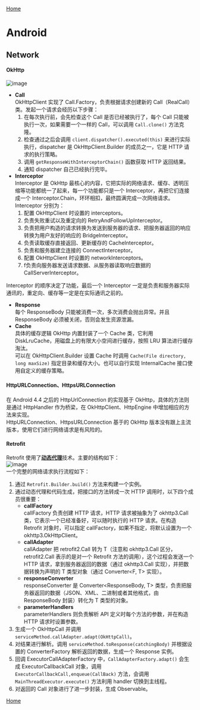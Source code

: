 [Home](../../README.md)  

# Android  

## Network  

#### OkHttp  
![image](https://user-images.githubusercontent.com/8423120/46715758-f3f55300-cc93-11e8-87df-424ce0ce5861.png)  
- **Call**  
OkHttpClient 实现了 Call.Factory，负责根据请求创建新的 Call（RealCall）类。发起一个请求会经历以下步骤：  
    1. 在每次执行前，会先检查这个 Call 是否已经被执行了，每个 Call 只能被执行一次，如果需要一个一样的 Call，可以调用 `Call.clone()` 方法克隆。  
    2. 检查通过之后会调用 `client.dispatcher().executed(this)` 来进行实际执行，dispatcher 是 OkHttpClient.Builder 的成员之一，它是 HTTP 请求的执行策略。  
    3. 调用 `getResponseWithInterceptorChain()` 函数获取 HTTP 返回结果。  
    4. 通知 dispatcher 自己已经执行完毕。  
- **Interceptor**  
Interceptor 是 OkHttp 最核心的内容，它把实际的网络请求、缓存、透明压缩等功能都统一了起来，每一个功能都只是一个 Interceptor，再把它们连接成一个 Interceptor.Chain，环环相扣，最终圆满完成一次网络请求。  
Interceptor 分别为：  
    1. 配置 OkHttpClient 时设置的 interceptors。  
    2. 负责失败重试以及重定向的 RetryAndFollowUpInterceptor。  
    3. 负责把用户构造的请求转换为发送到服务器的请求、把服务器返回的响应转换为用户友好的响应的 BridgeInterceptor。  
    4. 负责读取缓存直接返回、更新缓存的 CacheInterceptor。  
    5. 负责和服务器建立连接的 ConnectInterceptor。  
    6. 配置 OkHttpClient 时设置的 networkInterceptors。  
    7. f负责向服务器发送请求数据、从服务器读取响应数据的 CallServerInterceptor。  

Interceptor 的顺序决定了功能，最后一个 Interceptor 一定是负责和服务器实际通讯的，重定向、缓存等一定是在实际通讯之前的。  
- **Response**  
每个 ResponseBody 只能被消费一次，多次消费会抛出异常。并且 ResponseBody 必须被关闭，否则会发生资源泄漏。  
- **Cache**  
具体的缓存逻辑 OkHttp 内置封装了一个 Cache 类，它利用 DiskLruCache，用磁盘上的有限大小空间进行缓存，按照 LRU 算法进行缓存淘汰。  
可以在 OkHttpClient.Builder 设置 Cache 时调用 `Cache(File directory, long maxSize)` 指定目录和缓存大小。也可以自行实现 InternalCache 接口使用自定义的缓存策略。  

#### HttpURLConnection、HttpsURLConnection  
在 Android 4.4 之后的 HttpUrlConnection 的实现基于 OkHttp，具体的方法则是通过 HttpHandler 作为桥梁，在 OkHttpClient、HttpEngine 中增加相应的方法来实现。  
HttpURLConnection、HttpsURLConnection 基于的 OkHttp 版本没有跟上主流版本，使用它们进行网络请求是有风险的。  

#### Retrofit  
Retrofit 使用了[**动态代理**](../java/DesignPatterns.md#动态代理)技术。主要的结构如下：  
![image](https://user-images.githubusercontent.com/8423120/46720246-961c3780-cca2-11e8-80eb-a122319facd4.png)  
一个完整的网络请求执行流程如下：  
1. 通过 `Retrofit.Builder.build()` 方法来构建一个实例。  
2. 通过动态代理和代码生成，把接口的方法转成一次 HTTP 调用时，以下四个成员很重要：  
    - **callFactory**  
    callFactory 负责创建 HTTP 请求，HTTP 请求被抽象为了 okhttp3.Call 类，它表示一个已经准备好，可以随时执行的 HTTP 请求。在构造 Retrofit 对象时，可以指定 callFactory，如果不指定，将默认设置为一个 okhttp3.OkHttpClient。  
    - **callAdapter**  
    callAdapter 把 retrofit2.Call<T> 转为 T（注意和 okhttp3.Call 区分，retrofit2.Call<T> 表示的是对一个 Retrofit 方法的调用），这个过程会发送一个 HTTP 请求，拿到服务器返回的数据（通过 okhttp3.Call 实现），并把数据转换为声明的 T 类型对象（通过 Converter<F, T> 实现）。  
    - **responseConverter**  
    responseConverter 是 Converter<ResponseBody, T> 类型，负责把服务器返回的数据（JSON、XML、二进制或者其他格式，由 ResponseBody 封装）转化为 T 类型的对象。  
    - **parameterHandlers**  
    parameterHandlers 则负责解析 API 定义时每个方法的参数，并在构造 HTTP 请求时设置参数。  
3. 生成一个 OkHttpCall 并调用 `serviceMethod.callAdapter.adapt(OkHttpCall)`。  
4. 对结果进行解析。调用 `serviceMethod.toResponse(catchingBody)` 并根据设置的 ConverterFactory 解析返回的数据，生成一个 Response 实例。  
5. 回调 ExecutorCallAdapterFactory 中，`CallAdapterFactory.adapt()` 会生成 ExecutorCallbackCall 对象，调用 `ExecutorCallbackCall,enqueue(CallBack)` 方法，会调用 `MainThreadExecutor.execute()` 方法利用 handler 切换到主线程。  
6. 对返回的 Call 对象进行了进一步封装，生成 Observable<Response>。  


[Home](../../README.md)  